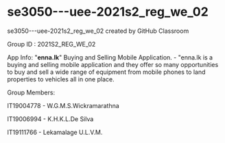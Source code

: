 # se3050---uee-2021s2_reg_we_02
se3050---uee-2021s2_reg_we_02 created by GitHub Classroom

Group ID : 2021S2_REG_WE_02

App Info: "**enna.lk**" Buying and Selling Mobile Application. - 
          "enna.lk is a buying and selling mobile application and they offer so many opportunities to buy and sell a wide range of equipment from mobile phones to land properties to vehicles all in one place. 

Group Members:

IT19004778 - W.G.M.S.Wickramarathna 

IT19006994 - K.H.K.L.De Silva 

IT19111766 - Lekamalage U.L.V.M.
